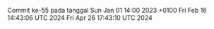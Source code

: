 Commit ke-55 pada tanggal Sun Jan 01 14:00 2023 +0100
Fri Feb 16 14:43:06 UTC 2024
Fri Apr 26 17:43:10 UTC 2024
